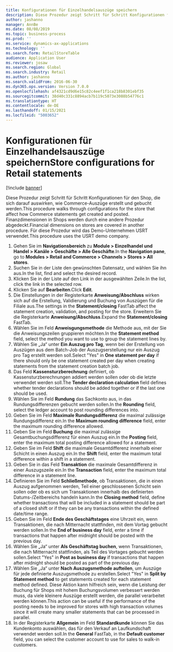```yaml
---
title: Konfigurationen für Einzelhandelsauszüge speichern
description: Diese Prozedur zeigt Schritt für Schritt Konfigurationen für den Shop, die sich darauf auswirken, wie Commerce-Auszüge erstellt und gebucht werden.
author: jashanno
manager: AnnBe
ms.date: 08/08/2019
ms.topic: business-process
ms.prod: ''
ms.service: dynamics-ax-applications
ms.technology: ''
ms.search.form: RetailStoreTable
audience: Application User
ms.reviewer: josaw
ms.search.region: Global
ms.search.industry: Retail
ms.author: jashanno
ms.search.validFrom: 2016-06-30
ms.dyn365.ops.version: Version 7.0.0
ms.openlocfilehash: af4321cd9d6e15c82c4eef1f1ca218b8301ebf35
ms.sourcegitcommit: 38d40c331c8894acb7b119c5073e3088b54776c1
ms.translationtype: HT
ms.contentlocale: de-DE
ms.lasthandoff: 01/15/2021
ms.locfileid: "5003652"
---
```

# <a name="store-configurations-for-retail-statements"></a><span data-ttu-id="52a1d-103">Konfigurationen für Einzelhandelsauszüge speichern</span><span class="sxs-lookup"><span data-stu-id="52a1d-103">Store configurations for Retail statements</span></span>

[!include [banner](../includes/banner.md)]

<span data-ttu-id="52a1d-104">Diese Prozedur zeigt Schritt für Schritt Konfigurationen für den Shop, die sich darauf auswirken, wie Commerce-Auszüge erstellt und gebucht werden.</span><span class="sxs-lookup"><span data-stu-id="52a1d-104">This procedure walks through configurations for the store that affect how Commerce statements get created and posted.</span></span> <span data-ttu-id="52a1d-105">Finanzdimensionen in Shops werden durch eine andere Prozedur abgedeckt.</span><span class="sxs-lookup"><span data-stu-id="52a1d-105">Financial dimensions on stores are covered in another procedure.</span></span> <span data-ttu-id="52a1d-106">Für diese Prozedur wird das Demo-Unternehmen USRT verwendet.</span><span class="sxs-lookup"><span data-stu-id="52a1d-106">This procedure uses the USRT demo company.</span></span>

1. <span data-ttu-id="52a1d-107">Gehen Sie im **Navigationsbereich** zu **Module > Einzelhandel und Handel > Kanäle > Geschäfte > Alle Geschäfte**.</span><span class="sxs-lookup"><span data-stu-id="52a1d-107">In the **Navigation pane**, go to **Modules > Retail and Commerce > Channels > Stores > All stores**.</span></span>
2. <span data-ttu-id="52a1d-108">Suchen Sie in der Liste den gewünschten Datensatz, und wählen Sie ihn aus.</span><span class="sxs-lookup"><span data-stu-id="52a1d-108">In the list, find and select the desired record.</span></span>
3. <span data-ttu-id="52a1d-109">Klicken Sie in der Liste auf den Link in der ausgewählten Zeile.</span><span class="sxs-lookup"><span data-stu-id="52a1d-109">In the list, click the link in the selected row.</span></span>
4. <span data-ttu-id="52a1d-110">Klicken Sie auf **Bearbeiten**.</span><span class="sxs-lookup"><span data-stu-id="52a1d-110">Click **Edit**.</span></span>
5. <span data-ttu-id="52a1d-111">Die Einstellungen in der Registerkarte **Anweisung/Abschluss** wirken sich auf die Erstellung, Validierung und Buchung von Auszügen für die Filiale aus.</span><span class="sxs-lookup"><span data-stu-id="52a1d-111">The settings in the **Statement/closing** FastTab affect the statement creation, validation, and posting for the store.</span></span> <span data-ttu-id="52a1d-112">Erweitern Sie die Registerkarte **Anweisung/Abschluss**.</span><span class="sxs-lookup"><span data-stu-id="52a1d-112">Expand the **Statement/closing** FastTab.</span></span>  
6. <span data-ttu-id="52a1d-113">Wählen Sie im Feld **Anweisgungsmethode** die Methode aus, mit der Sie die Anweisungszeilen gruppieren möchten.</span><span class="sxs-lookup"><span data-stu-id="52a1d-113">In the **Statement method** field, select the method you want to use to group the statement lines by.</span></span>  
7. <span data-ttu-id="52a1d-114">Wählen Sie „Ja“ unter **Ein Auszug pro Tag**, wenn bei der Erstellung von Auszügen aus dem Batch-Job der Auszugserstellung nur ein Auszug pro Tag erstellt werden soll.</span><span class="sxs-lookup"><span data-stu-id="52a1d-114">Select "Yes" in **One statement per day** if there should only be one statement created per day when creating statements from the statement creation batch job.</span></span>  
8. <span data-ttu-id="52a1d-115">Das Feld **Kassensturzberechnung** definiert, ob Kassensturzberechnungen addiert werden sollen oder ob die letzte verwendet werden soll.</span><span class="sxs-lookup"><span data-stu-id="52a1d-115">The **Tender declaration calculation** field defines whether tender declarations should be added together or if the last one should be used.</span></span>  
9. <span data-ttu-id="52a1d-116">Wählen Sie im Feld **Rundung** das Sachkonto aus, in das Rundungsdifferenzen gebucht werden sollen.</span><span class="sxs-lookup"><span data-stu-id="52a1d-116">In the **Rounding** field, select the ledger account to post rounding differences into.</span></span>  
10. <span data-ttu-id="52a1d-117">Geben Sie im Feld **Maximale Rundungsdifferenz** die maximal zulässige Rundungsdifferenz ein.</span><span class="sxs-lookup"><span data-stu-id="52a1d-117">In the **Maximum rounding difference** field, enter the maximum rounding difference allowed.</span></span>
11. <span data-ttu-id="52a1d-118">Geben Sie im Feld **Buchung** die maximal zulässige Gesamtbuchungsdifferenz für einen Auszug ein.</span><span class="sxs-lookup"><span data-stu-id="52a1d-118">In the **Posting** field, enter the maximum total posting difference allowed for a statement.</span></span>
12. <span data-ttu-id="52a1d-119">Geben Sie im Feld **Shift** die maximale Gesamtdifferenz innerhalb einer Schicht in einen Auszug ein.</span><span class="sxs-lookup"><span data-stu-id="52a1d-119">In the **Shift** field, enter the maximum total difference within a shift in a statement.</span></span>  
13. <span data-ttu-id="52a1d-120">Geben Sie in das Feld **Transaktion** die maximale Gesamtdifferenz in einer Auszugszeile ein.</span><span class="sxs-lookup"><span data-stu-id="52a1d-120">In the **Transaction** field, enter the maximum total difference in a statement line.</span></span>  
14. <span data-ttu-id="52a1d-121">Definieren Sie im Feld **Schließmethode**, ob Transaktionen, die in einen Auszug aufgenommen werden, Teil einer geschlossenen Schicht sein sollen oder ob es sich um Transaktionen innerhalb des definierten Datums-/Zeitbereichs handeln kann.</span><span class="sxs-lookup"><span data-stu-id="52a1d-121">In the **Closing method** field, define whether transactions that will be included in a statement should be part of a closed shift or if they can be any transactions within the defined date/time range.</span></span>  
15. <span data-ttu-id="52a1d-122">Geben Sie im Feld **Ende des Geschäftstages** eine Uhrzeit ein, wenn Transaktionen, die nach Mitternacht stattfinden, mit dem Vortag gebucht werden sollen.</span><span class="sxs-lookup"><span data-stu-id="52a1d-122">In the **End of business day** field, enter a time if transactions that happen after midnight should be posted with the previous day.</span></span>  
16. <span data-ttu-id="52a1d-123">Wählen Sie „Ja“ unter **Als Geschäftstag buchen**, wenn Transaktionen, die nach Mitternacht stattfinden, als Teil des Vortages gebucht werden sollen.</span><span class="sxs-lookup"><span data-stu-id="52a1d-123">Select "Yes" in **Post as business day** if transactions that happen after midnight should be posted as part of the previous day.</span></span>  
17. <span data-ttu-id="52a1d-124">Wählen Sie „Ja“ unter **Nach Auszugsmethode aufteilen**, um Auszüge für jede definierte Auszugsmethode zu erstellen.</span><span class="sxs-lookup"><span data-stu-id="52a1d-124">Select "Yes" in **Split by Statement method** to get statements created for each statement method defined.</span></span> <span data-ttu-id="52a1d-125">Diese Aktion kann hilfreich sein, wenn die Leistung der Buchung für Shops mit hohem Buchungsvolumen verbessert werden muss, da viele kleinere Auszüge erstellt werden, die parallel verarbeitet werden können.</span><span class="sxs-lookup"><span data-stu-id="52a1d-125">This action can be useful if the performance of the posting needs to be improved for stores with high transaction volumes since it will create many smaller statements that can be processed in parallel.</span></span>  
18. <span data-ttu-id="52a1d-126">In der Registerkarte **Allgemein** im Feld **Standardkunde** können Sie das Kundenkonto auswählen, das für den Verkauf an Laufkundschaft verwendet werden soll.</span><span class="sxs-lookup"><span data-stu-id="52a1d-126">In the **General** FastTab, in the **Default customer** field, you can select the customer account to use for sales to walk-in customers.</span></span>  

